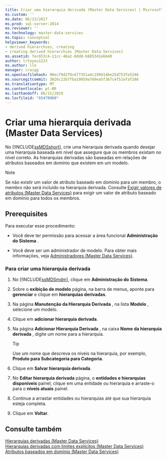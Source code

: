 ```yaml
---
title: Criar uma hierarquia derivada (Master Data Services) | Microsoft Docs
ms.custom: ''
ms.date: 06/13/2017
ms.prod: sql-server-2014
ms.reviewer: ''
ms.technology: master-data-services
ms.topic: conceptual
helpviewer_keywords:
- derived hierarchies, creating
- creating derived hierarchies [Master Data Services]
ms.assetid: fec653c4-11cc-46a2-8dd8-b605341ebb40
author: lrtoyou1223
ms.author: lle
manager: craigg
ms.openlocfilehash: 90ecf9d2f9c677351a4c199414be25d753fe5346
ms.sourcegitcommit: 3026c22b7fba19059a769ea5f367c4f51efaf286
ms.translationtype: MT
ms.contentlocale: pt-BR
ms.lasthandoff: 06/15/2019
ms.locfileid: "65479960"
---
```

# <a name="create-a-derived-hierarchy-master-data-services"></a>Criar uma hierarquia derivada (Master Data Services)
  No [!INCLUDE[ssMDSshort](../includes/ssmdsshort-md.md)], crie uma hierarquia derivada quando desejar uma hierarquia baseada em nível que assegure que os membros existam no nível correto. As hierarquias derivadas são baseadas em relações de atributos baseados em domínio que existem em um modelo.  
  
> [!NOTE]  
>  Se não existir um valor de atributo baseado em domínio para um membro, o membro não será incluído na hierarquia derivada. Consulte [Exigir valores de atributos &#40;Master Data Services&#41;](require-attribute-values-master-data-services.md) para exigir um valor de atributo baseado em domínio para todos os membros.  
  
## <a name="prerequisites"></a>Prerequisites  
 Para executar esse procedimento:  
  
-   Você deve ter permissão para acessar a área funcional **Administração do Sistema** .  
  
-   Você deve ser um administrador de modelo. Para obter mais informações, veja [Administradores &#40;Master Data Services&#41;](../../2014/master-data-services/administrators-master-data-services.md).  
  
### <a name="to-create-a-derived-hierarchy"></a>Para criar uma hierarquia derivada  
  
1.  No [!INCLUDE[ssMDSmdm](../includes/ssmdsmdm-md.md)], clique em **Administração do Sistema**.  
  
2.  Sobre o **exibição de modelo** página, na barra de menus, aponte para **gerenciar** e clique em **hierarquias derivadas**.  
  
3.  Na página **Manutenção da Hierarquia Derivada** , na lista **Modelo** , selecione um modelo.  
  
4.  Clique em **adicionar hierarquia derivada**.  
  
5.  Na página **Adicionar Hierarquia Derivada** , na caixa **Nome da hierarquia derivada** , digite um nome para a hierarquia.  
  
    > [!TIP]  
    >  Use um nome que descreva os níveis na hierarquia, por exemplo, **Produto para Subcategoria para Categoria**.  
  
6.  Clique em **Salvar hierarquia derivada**.  
  
7.  No **Editar hierarquia derivada** página, o **entidades e hierarquias disponíveis** painel, clique em uma entidade ou hierarquia e arraste-o para o **níveis atuais** painel.  
  
8.  Continue a arrastar entidades ou hierarquias até que sua hierarquia esteja completa.  
  
9. Clique em **Voltar**.  
  
## <a name="see-also"></a>Consulte também  
 [Hierarquias derivadas &#40;Master Data Services&#41;](../../2014/master-data-services/derived-hierarchies-master-data-services.md)   
 [Hierarquias derivadas com limites explícitos &#40;Master Data Services&#41;](../../2014/master-data-services/derived-hierarchies-with-explicit-caps-master-data-services.md)   
 [Atributos baseados em domínio &#40;Master Data Services&#41;](../../2014/master-data-services/domain-based-attributes-master-data-services.md)  
  
  
